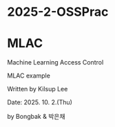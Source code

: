 # 2025-2-OSSPrac
# MLAC
Machine Learning Access Control

MLAC example

Written by Kilsup Lee

Date: 2025. 10. 2.(Thu)

by Bongbak & 박은채